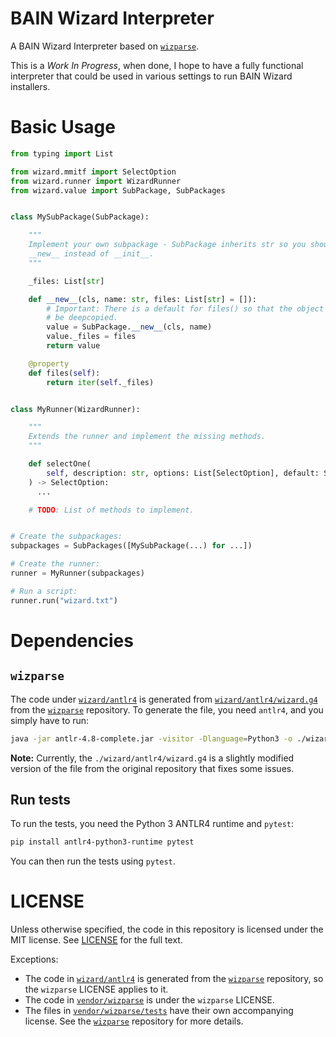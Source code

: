 # BAIN Wizard Interpreter

A BAIN Wizard Interpreter based on [`wizparse`](https://github.com/wrye-bash/wizparse).

This is a *Work In Progress*, when done, I hope to have a fully functional interpreter that could
be used in various settings to run BAIN Wizard installers.

# Basic Usage

```python
from typing import List

from wizard.mmitf import SelectOption
from wizard.runner import WizardRunner
from wizard.value import SubPackage, SubPackages


class MySubPackage(SubPackage):

    """
    Implement your own subpackage - SubPackage inherits str so you should use
    __new__ instead of __init__.
    """

    _files: List[str]

    def __new__(cls, name: str, files: List[str] = []):
        # Important: There is a default for files() so that the object can
        # be deepcopied.
        value = SubPackage.__new__(cls, name)
        value._files = files
        return value

    @property
    def files(self):
        return iter(self._files)


class MyRunner(WizardRunner):

    """
    Extends the runner and implement the missing methods.
    """

    def selectOne(
        self, description: str, options: List[SelectOption], default: SelectOption
    ) -> SelectOption:
      ...

    # TODO: List of methods to implement.


# Create the subpackages:
subpackages = SubPackages([MySubPackage(...) for ...])

# Create the runner:
runner = MyRunner(subpackages)

# Run a script:
runner.run("wizard.txt")
```

# Dependencies

## `wizparse`

The code under [`wizard/antlr4`](wizard/antlr4) is generated from [`wizard/antlr4/wizard.g4`](wizard/antlr4/wizard.g4)
from the [`wizparse`](https://github.com/wrye-bash/wizparse) repository.
To generate the file, you need `antlr4`, and you simply have to run:

```bash
java -jar antlr-4.8-complete.jar -visitor -Dlanguage=Python3 -o ./wizard/antlr4 ./wizard/antlr4/wizard.g4
```

**Note:** Currently, the `./wizard/antlr4/wizard.g4` is a slightly modified version of the file
from the original repository that fixes some issues.

## Run tests

To run the tests, you need the Python 3 ANTLR4 runtime and `pytest`:

```bash
pip install antlr4-python3-runtime pytest
```

You can then run the tests using `pytest`.

# LICENSE

Unless otherwise specified, the code in this repository is licensed under the MIT license.
See [LICENSE](LICENSE) for the full text.

Exceptions:

- The code in [`wizard/antlr4`](wizard/antlr4) is generated from
  the [`wizparse`](https://github.com/wrye-bash/wizparse) repository, so the `wizparse`
  LICENSE applies to it.
- The code in [`vendor/wizparse`](vendor/wizparse) is under the `wizparse` LICENSE.
- The files in [`vendor/wizparse/tests`](vendor/wizparse/tests) have their own accompanying license. See the
  [`wizparse`](https://github.com/wrye-bash/wizparse) repository for more details.
